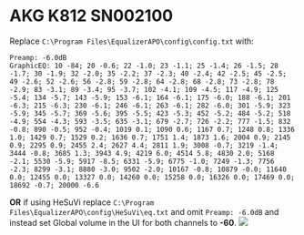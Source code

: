 # AKG K812 SN002100
Replace `C:\Program Files\EqualizerAPO\config\config.txt` with:
```
Preamp: -6.0dB
GraphicEQ: 10 -84; 20 -0.6; 22 -1.0; 23 -1.1; 25 -1.4; 26 -1.5; 28 -1.7; 30 -1.9; 32 -2.0; 35 -2.2; 37 -2.3; 40 -2.4; 42 -2.5; 45 -2.5; 49 -2.6; 52 -2.6; 56 -2.8; 59 -2.8; 64 -2.8; 68 -2.8; 73 -2.8; 78 -2.9; 83 -3.1; 89 -3.4; 95 -3.7; 102 -4.1; 109 -4.5; 117 -4.9; 125 -5.4; 134 -5.7; 143 -5.9; 153 -6.1; 164 -6.1; 175 -6.0; 188 -6.1; 201 -6.3; 215 -6.3; 230 -6.1; 246 -6.1; 263 -6.1; 282 -6.0; 301 -5.9; 323 -5.9; 345 -5.7; 369 -5.6; 395 -5.5; 423 -5.3; 452 -5.2; 484 -5.2; 518 -4.9; 554 -4.3; 593 -3.5; 635 -3.1; 679 -2.7; 726 -2.2; 777 -1.5; 832 -0.8; 890 -0.5; 952 -0.4; 1019 0.1; 1090 0.6; 1167 0.7; 1248 0.8; 1336 1.0; 1429 0.7; 1529 0.2; 1636 0.7; 1751 1.4; 1873 1.6; 2004 0.9; 2145 0.9; 2295 0.9; 2455 2.4; 2627 4.4; 2811 1.9; 3008 -0.7; 3219 -1.4; 3444 -0.8; 3685 1.3; 3943 4.9; 4219 6.0; 4514 5.8; 4830 2.0; 5168 -2.1; 5530 -5.9; 5917 -8.5; 6331 -5.9; 6775 -1.0; 7249 -1.3; 7756 -2.3; 8299 -3.1; 8880 -3.0; 9502 -2.0; 10167 -0.8; 10879 -0.0; 11640 0.0; 12455 0.0; 13327 0.0; 14260 0.0; 15258 0.0; 16326 0.0; 17469 0.0; 18692 -0.7; 20000 -6.6
```
**OR** if using HeSuVi replace `C:\Program Files\EqualizerAPO\config\HeSuVi\eq.txt` and omit `Preamp: -6.0dB` and instead set Global volume in the UI for both channels to **-60**.
![](https://raw.githubusercontent.com/jaakkopasanen/AutoEq/master/results/Innerfidelity%202017/innerfidelity/onear/AKG%20K812%20SN002100/AKG%20K812%20SN002100.png)